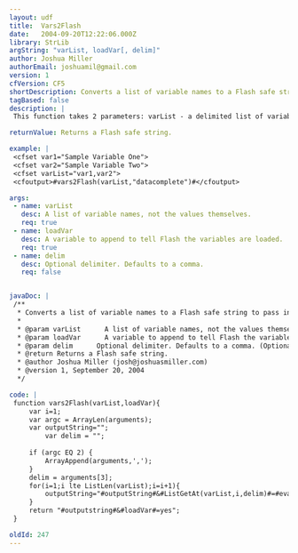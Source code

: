 ```yaml
---
layout: udf
title:  Vars2Flash
date:   2004-09-20T12:22:06.000Z
library: StrLib
argString: "varList, loadVar[, delim]"
author: Joshua Miller
authorEmail: joshuamil@gmail.com
version: 1
cfVersion: CF5
shortDescription: Converts a list of variable names to a Flash safe string to pass into a Flash movie.
tagBased: false
description: |
 This function takes 2 parameters: varList - a delimited list of variable names to load into a Flash movie and loadVar - the variable to append to the end of the string to tell Flash that all the variables are loaded. An optional delimiter can be passed as with any ListX() function.

returnValue: Returns a Flash safe string.

example: |
 <cfset var1="Sample Variable One">
 <cfset var2="Sample Variable Two">
 <cfset varList="var1,var2">
 <cfoutput>#vars2Flash(varList,"datacomplete")#</cfoutput>

args:
 - name: varList
   desc: A list of variable names, not the values themselves.
   req: true
 - name: loadVar
   desc: A variable to append to tell Flash the variables are loaded.
   req: true
 - name: delim
   desc: Optional delimiter. Defaults to a comma.
   req: false


javaDoc: |
 /**
  * Converts a list of variable names to a Flash safe string to pass into a Flash movie.
  * 
  * @param varList      A list of variable names, not the values themselves. (Required)
  * @param loadVar      A variable to append to tell Flash the variables are loaded. (Required)
  * @param delim      Optional delimiter. Defaults to a comma. (Optional)
  * @return Returns a Flash safe string. 
  * @author Joshua Miller (josh@joshuasmiller.com) 
  * @version 1, September 20, 2004 
  */

code: |
 function vars2Flash(varList,loadVar){
     var i=1;
     var argc = ArrayLen(arguments);
     var outputString="";
         var delim = "";
 
     if (argc EQ 2) {
         ArrayAppend(arguments,',');
     }
     delim = arguments[3];
     for(i=1;i lte ListLen(varList);i=i+1){
         outputString="#outputString#&#ListGetAt(varList,i,delim)#=#evaluate(ListGetAt(varList,i,delim))#";
     }
     return "#outputstring#&#loadVar#=yes";
 }

oldId: 247
---
```


